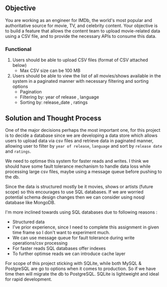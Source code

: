 ## Objective
You are working as an engineer for IMDb, the world's most popular and authoritative source for movie, TV, and celebrity content.
Your objective is to build a feature that allows the content team to upload movie-related data using a CSV file, and to provide the necessary APIs to consume this data.

### Functional
1. Users should be able to upload CSV files (format of CSV attached below)
    * Max CSV size can be 100 MB    
2. Users should be able to view the list of all movies/shows available in the system in a paginated manner with necessary filtering and sorting options
    * Pagination
    * Filtering by: year of release , language
    * Sorting by: release_date , ratings 


## Solution and Thought Process
One of the major decisions perhaps the most important one, for this project is to decide a database since we are developing a data store which allows users to upload data via csv files and retrieve data in paginated manner, allowing user to filter by `year of release`, `language` and sort by `release date` and `ratings`.

We need to optimse this system for faster reads and writes. I think we should have some fault tolerance mechanism to handle data loss while processing large csv files, maybe using a message queue before pushing to the db.

Since the data is structured mostly be it movies, shows or artists (future scope) so this encourages to use SQL databases.
If we are worried potential schema design changes then we can consider using nosql database like MongoDB.

I'm more inclined towards using SQL databases due to following reasons : 
* Structured data
* I've prior experience, since I need to complete this assignment in given time frame so I don't want to experiment much.
* We can use message queue for fault tolerance during write operations/csv processing
* For faster reads SQL databases offer indexes
* To further optimse reads we can introduce cache layer 

For scope of this project sticking with SQLite, while both MySQL & PostgreSQL are go to options when it comes to production. So if we have time then will migrate the db to PostgreSQL. SQLite is lightweight and ideal for rapid development.